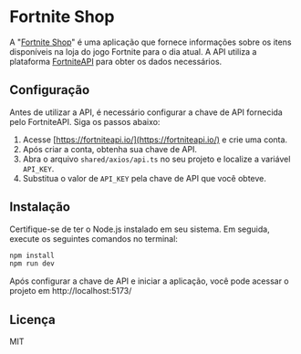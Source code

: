 # Fortnite Shop

A "[Fortnite Shop](https://fortniteshop.vercel.app/)" é uma aplicação que fornece informações sobre os itens disponíveis na loja do jogo Fortnite para o dia atual. A API utiliza a plataforma [FortniteAPI](https://fortniteapi.io/) para obter os dados necessários.

## Configuração

Antes de utilizar a API, é necessário configurar a chave de API fornecida pelo FortniteAPI. Siga os passos abaixo:

1. Acesse [https://fortniteapi.io/](https://fortniteapi.io/) e crie uma conta.
2. Após criar a conta, obtenha sua chave de API.
3. Abra o arquivo `shared/axios/api.ts` no seu projeto e localize a variável `API_KEY`.
4. Substitua o valor de `API_KEY` pela chave de API que você obteve.

## Instalação

Certifique-se de ter o Node.js instalado em seu sistema. Em seguida, execute os seguintes comandos no terminal:

```bash
npm install
npm run dev
```

Após configurar a chave de API e iniciar a aplicação, você pode acessar o projeto em http://localhost:5173/

## Licença
MIT
